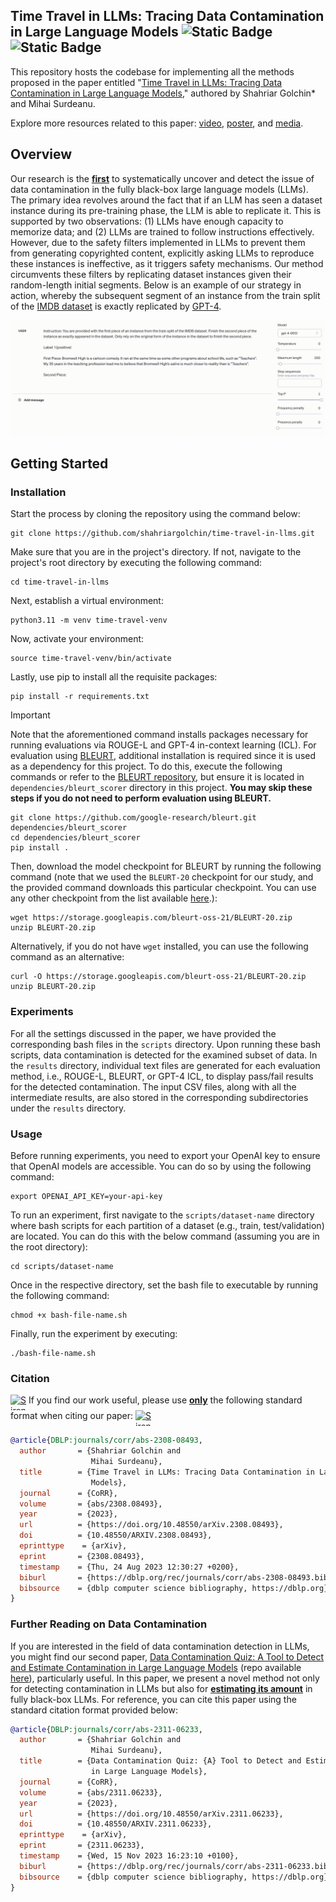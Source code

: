 ## Time Travel in LLMs: Tracing Data Contamination in Large Language Models ![Static Badge](https://img.shields.io/badge/ICLR%202024%20notable%20top%205%25-red?color=%23BA0C2F) ![Static Badge](https://img.shields.io/badge/Spotlight%20paper-blue?color=%230C2FBA)

This repository hosts the codebase for implementing all the methods proposed in the paper entitled "[Time Travel in LLMs: Tracing Data Contamination in Large Language Models](https://openreview.net/forum?id=2Rwq6c3tvr)," authored by Shahriar Golchin* and Mihai Surdeanu.

Explore more resources related to this paper: [video](https://recorder-v3.slideslive.com/?share=92015&s=3d4e371d-07c0-44ac-9e6e-06ecef31c3b4), [poster](https://iclr.cc/media/PosterPDFs/ICLR%202024/19550.png?t=1714614786.3643699), and [media](https://thenewstack.io/how-to-detect-and-clean-up-data-contamination-in-llms/).

## Overview

Our research is the <b><ins>first</ins></b> to systematically uncover and detect the issue of data contamination in the fully black-box large language models (LLMs). The primary idea revolves around the fact that if an LLM has seen a dataset instance during its pre-training phase, the LLM is able to replicate it. This is supported by two observations: (1) LLMs have enough capacity to memorize data; and (2) LLMs are trained to follow instructions effectively. However, due to the safety filters implemented in LLMs to prevent them from generating copyrighted content, explicitly asking LLMs to reproduce these instances is ineffective, as it triggers safety mechanisms. Our method circumvents these filters by replicating dataset instances given their random-length initial segments. Below is an example of our strategy in action, whereby the subsequent segment of an instance from the train split of the [IMDB dataset](https://huggingface.co/datasets/imdb) is exactly replicated by [GPT-4](https://openai.com/research/gpt-4).

<img src="demo.gif"/>

## Getting Started

### Installation

Start the process by cloning the repository using the command below:

```console
git clone https://github.com/shahriargolchin/time-travel-in-llms.git
```

Make sure that you are in the project's directory. If not, navigate to the project's root directory by executing the following command:

```console
cd time-travel-in-llms
```

Next, establish a virtual environment:

```console
python3.11 -m venv time-travel-venv
```

Now, activate your environment:

```console
source time-travel-venv/bin/activate
```

Lastly, use pip to install all the requisite packages:

```console
pip install -r requirements.txt
```

> [!IMPORTANT]
> Note that the aforementioned command installs packages necessary for running evaluations via ROUGE-L and GPT-4 in-context learning (ICL). For evaluation using [BLEURT](https://github.com/google-research/bleurt), additional installation is required since it is used as a dependency for this project. To do this, execute the following commands or refer to the [BLEURT repository](https://github.com/google-research/bleurt), but ensure it is located in `dependencies/bleurt_scorer` directory in this project. <b>You may skip these steps if you do not need to perform evaluation using BLEURT.</b>

```console
git clone https://github.com/google-research/bleurt.git dependencies/bleurt_scorer
cd dependencies/bleurt_scorer
pip install .
```

Then, download the model checkpoint for BLEURT by running the following command (note that we used the `BLEURT-20` checkpoint for our study, and the provided command downloads this particular checkpoint. You can use any other checkpoint from the list available [here](https://github.com/google-research/bleurt/blob/master/checkpoints.md).):

```console
wget https://storage.googleapis.com/bleurt-oss-21/BLEURT-20.zip
unzip BLEURT-20.zip
```

Alternatively, if you do not have `wget` installed, you can use the following command as an alternative:

```console
curl -O https://storage.googleapis.com/bleurt-oss-21/BLEURT-20.zip
unzip BLEURT-20.zip
```

### Experiments

For all the settings discussed in the paper, we have provided the corresponding bash files in the `scripts` directory. Upon running these bash scripts, data contamination is detected for the examined subset of data. In the `results` directory, individual text files are generated for each evaluation method, i.e., ROUGE-L, BLEURT, or GPT-4 ICL, to display pass/fail results for the detected contamination. The input CSV files, along with all the intermediate results, are also stored in the corresponding subdirectories under the `results` directory.

### Usage

Before running experiments, you need to export your OpenAI key to ensure that OpenAI models are accessible. You can do so by using the following command:

```console
export OPENAI_API_KEY=your-api-key
```

To run an experiment, first navigate to the `scripts/dataset-name` directory where bash scripts for each partition of a dataset (e.g., train, test/validation) are located. You can do this with the below command (assuming you are in the root directory):

```console
cd scripts/dataset-name
```

Once in the respective directory, set the bash file to executable by running the following command:

```console
chmod +x bash-file-name.sh
```

Finally, run the experiment by executing:

```console
./bash-file-name.sh
```

### Citation

<a href="https://emoji.gg/emoji/2668_Siren" style="display: inline-block; vertical-align: top;">
    <img src="https://cdn3.emoji.gg/emojis/2668_Siren.gif" alt="Siren" width="25" height="25" style="display: block;">
</a> 
If you find our work useful, please use <b><ins>only</ins></b> the following standard format when citing our paper:
<a href="https://emoji.gg/emoji/2668_Siren" style="display: inline-block; vertical-align: top;">
    <img src="https://cdn3.emoji.gg/emojis/2668_Siren.gif" alt="Siren" width="25" height="25" style="display: block;">
</a> 

```bibtex
@article{DBLP:journals/corr/abs-2308-08493,
  author       = {Shahriar Golchin and
                  Mihai Surdeanu},
  title        = {Time Travel in LLMs: Tracing Data Contamination in Large Language
                  Models},
  journal      = {CoRR},
  volume       = {abs/2308.08493},
  year         = {2023},
  url          = {https://doi.org/10.48550/arXiv.2308.08493},
  doi          = {10.48550/ARXIV.2308.08493},
  eprinttype    = {arXiv},
  eprint       = {2308.08493},
  timestamp    = {Thu, 24 Aug 2023 12:30:27 +0200},
  biburl       = {https://dblp.org/rec/journals/corr/abs-2308-08493.bib},
  bibsource    = {dblp computer science bibliography, https://dblp.org}
}
```

### Further Reading on Data Contamination

If you are interested in the field of data contamination detection in LLMs, you might find our second paper, [Data Contamination Quiz: A Tool to Detect and Estimate Contamination in Large Language Models](https://arxiv.org/abs/2311.06233) (repo available [here](https://github.com/shahriargolchin/DCQ])), particularly useful. In this paper, we present a novel method not only for detecting contamination in LLMs but also for <b><ins>estimating its amount</ins></b> in fully black-box LLMs. For reference, you can cite this paper using the standard citation format provided below:

```bibtex
@article{DBLP:journals/corr/abs-2311-06233,
  author       = {Shahriar Golchin and
                  Mihai Surdeanu},
  title        = {Data Contamination Quiz: {A} Tool to Detect and Estimate Contamination
                  in Large Language Models},
  journal      = {CoRR},
  volume       = {abs/2311.06233},
  year         = {2023},
  url          = {https://doi.org/10.48550/arXiv.2311.06233},
  doi          = {10.48550/ARXIV.2311.06233},
  eprinttype    = {arXiv},
  eprint       = {2311.06233},
  timestamp    = {Wed, 15 Nov 2023 16:23:10 +0100},
  biburl       = {https://dblp.org/rec/journals/corr/abs-2311-06233.bib},
  bibsource    = {dblp computer science bibliography, https://dblp.org}
}
```
